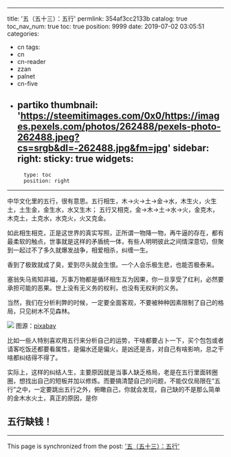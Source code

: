 
---
title: '五（五十三）：五行'
permlink: 354af3cc2133b
catalog: true
toc_nav_num: true
toc: true
position: 9999
date: 2019-07-02 03:05:51
categories:
- cn
tags:
- cn
- cn-reader
- zzan
- palnet
- cn-five
- partiko
thumbnail: 'https://steemitimages.com/0x0/https://images.pexels.com/photos/262488/pexels-photo-262488.jpeg?cs=srgb&dl=-262488.jpg&fm=jpg'
sidebar:
    right:
        sticky: true
widgets:
    -
        type: toc
        position: right
---


中华文化里的五行，很有意思。五行相生，木→火→土→金→水，木生火，火生土，土生金，金生水，水又生木；
五行又相克，金→木→土→水→火，金克木，木克土，土克水，水克火，火又克金。

如此相生相克，正是这世界的真实写照，正所谓一物降一物，再牛逼的存在，都有最柔软的触点，世事就是这样的矛盾统一体，有些人明明彼此之间情深意切，但聚到一起过不了多久就爆发战争，相爱相杀，纠缠一生。

香到了极致就成了臭，爱到尽头就会生恨。一个人会乐极生悲，也能否极泰来。

塞翁失马焉知非福，万事万物都是循环相生互为因果，你一旦享受了红利，必然要承担可能的恶果。世上没有无义务的权利，也没有无权利的义务。

当然，我们在分析利弊的时候，一定要全面客观，不要被种种因素限制了自己的格局，只见树木不见森林。

![](https://steemitimages.com/0x0/https://images.pexels.com/photos/262488/pexels-photo-262488.jpeg?cs=srgb&dl=-262488.jpg&fm=jpg)
图源：[pixabay](https://images.pexels.com/photos/262488/pexels-photo-262488.jpeg?cs=srgb&dl=-262488.jpg&fm=jpg)

比如一些人特别喜欢用五行来分析自己的运势，干啥都要占卜一下，买个包包或者请客吃饭还都要看属性，是偏水还是偏火，是凶还是吉，对自己有啥影响，总之干啥都纠结得不得了。

实际上，这样的纠结人生，主要原因就是当事人缺乏格局，老是在五行里面转圈圈，想找出自己的短板并加以修炼。而要搞清楚自己的问题，不能仅仅局限在“五行”之中，一定要跳出五行之外，俯瞰自己，你就会发现，自己缺的不是那么简单的金木水火土，真正的原因，是你

## 五行缺钱！

- - -

This page is synchronized from the post: ['五（五十三）：五行'](https://steemit.com/@julian2013/354af3cc2133b)
